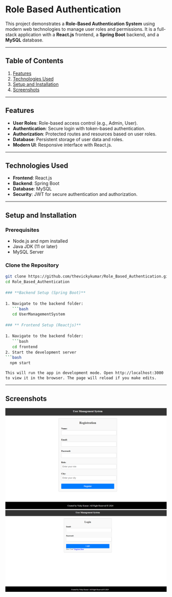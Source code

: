 # **Role Based Authentication**

This project demonstrates a **Role-Based Authentication System** using modern web technologies to manage user roles and permissions. It is a full-stack application with a **React.js** frontend, a **Spring Boot** backend, and a **MySQL** database.

---

## **Table of Contents**

1. [Features](#features)  
2. [Technologies Used](#technologies-used)  
3. [Setup and Installation](#setup-and-installation)  
4. [Screenshots](#screenshots)  


---

## **Features**

- **User Roles**: Role-based access control (e.g., Admin, User).  
- **Authentication**: Secure login with token-based authentication.  
- **Authorization**: Protected routes and resources based on user roles.  
- **Database**: Persistent storage of user data and roles.  
- **Modern UI**: Responsive interface with React.js.  

---

## **Technologies Used**

- **Frontend**: React.js  
- **Backend**: Spring Boot  
- **Database**: MySQL  
- **Security**: JWT for secure authentication and authorization.  

---

## **Setup and Installation**

### **Prerequisites**

- Node.js and npm installed  
- Java JDK (11 or later)  
- MySQL Server  

### **Clone the Repository**

```bash
git clone https://github.com/thevickykumar/Role_Based_Authentication.git
cd Role_Based_Authentication

### **Backend Setup (Spring Boot)**

1. Navigate to the backend folder:
   ```bash
   cd UserManagementSystem

### ** Frontend Setup (Reactjs)**

1. Navigate to the backend folder:
   ```bash
   cd frontend
2. Start the development server
```bash
  npm start
```

    This will run the app in development mode. Open http://localhost:3000 to view it in the browser. The page will reload if you make edits.
----

## Screenshots

![Image Alt](https://github.com/thevickykumar/Role_Based_Authentication/blob/63144cf7a1a39c225f79db2812e90f2798b49ab2/Screenshot%202024-11-26%20120838.png)
![Image Alt](https://github.com/thevickykumar/Role_Based_Authentication/blob/63144cf7a1a39c225f79db2812e90f2798b49ab2/Screenshot%202024-11-25%20193056.png)

